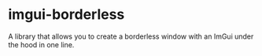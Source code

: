 # imgui-borderless
 A library that allows you to create a borderless window with an ImGui under the hood in one line.
